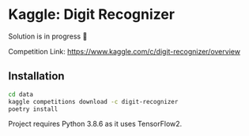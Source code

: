 # Kaggle: Digit Recognizer

Solution is in progress 💫

Competition Link: https://www.kaggle.com/c/digit-recognizer/overview

## Installation

```bash
cd data
kaggle competitions download -c digit-recognizer
poetry install
```

Project requires Python 3.8.6 as it uses TensorFlow2.